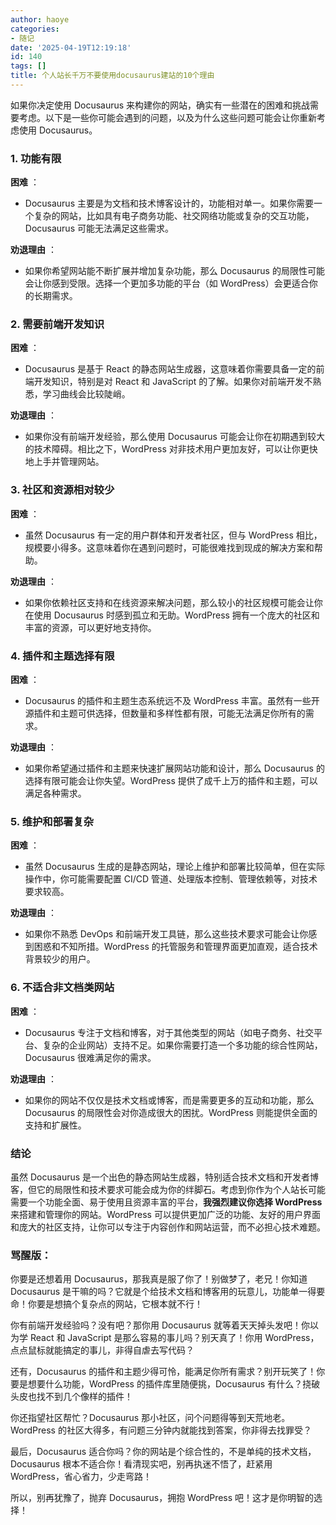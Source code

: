 ```yaml
---
author: haoye
categories:
- 随记
date: '2025-04-19T12:19:18'
id: 140
tags: []
title: 个人站长千万不要使用docusaurus建站的10个理由
---
```


如果你决定使用 Docusaurus
来构建你的网站，确实有一些潜在的困难和挑战需要考虑。以下是一些你可能会遇到的问题，以及为什么这些问题可能会让你重新考虑使用 Docusaurus。

### 1\. **功能有限**

**困难** ：  
- Docusaurus 主要是为文档和技术博客设计的，功能相对单一。如果你需要一个复杂的网站，比如具有电子商务功能、社交网络功能或复杂的交互功能，Docusaurus 可能无法满足这些需求。

**劝退理由** ：  
- 如果你希望网站能不断扩展并增加复杂功能，那么 Docusaurus 的局限性可能会让你感到受限。选择一个更加多功能的平台（如 WordPress）会更适合你的长期需求。

### 2\. **需要前端开发知识**

**困难** ：  
- Docusaurus 是基于 React 的静态网站生成器，这意味着你需要具备一定的前端开发知识，特别是对 React 和 JavaScript 的了解。如果你对前端开发不熟悉，学习曲线会比较陡峭。

**劝退理由** ：  
- 如果你没有前端开发经验，那么使用 Docusaurus 可能会让你在初期遇到较大的技术障碍。相比之下，WordPress 对非技术用户更加友好，可以让你更快地上手并管理网站。

### 3\. **社区和资源相对较少**

**困难** ：  
- 虽然 Docusaurus 有一定的用户群体和开发者社区，但与 WordPress 相比，规模要小得多。这意味着你在遇到问题时，可能很难找到现成的解决方案和帮助。

**劝退理由** ：  
- 如果你依赖社区支持和在线资源来解决问题，那么较小的社区规模可能会让你在使用 Docusaurus 时感到孤立和无助。WordPress 拥有一个庞大的社区和丰富的资源，可以更好地支持你。

### 4\. **插件和主题选择有限**

**困难** ：  
- Docusaurus 的插件和主题生态系统远不及 WordPress 丰富。虽然有一些开源插件和主题可供选择，但数量和多样性都有限，可能无法满足你所有的需求。

**劝退理由** ：  
- 如果你希望通过插件和主题来快速扩展网站功能和设计，那么 Docusaurus 的选择有限可能会让你失望。WordPress 提供了成千上万的插件和主题，可以满足各种需求。

### 5\. **维护和部署复杂**

**困难** ：  
- 虽然 Docusaurus 生成的是静态网站，理论上维护和部署比较简单，但在实际操作中，你可能需要配置 CI/CD 管道、处理版本控制、管理依赖等，对技术要求较高。

**劝退理由** ：  
- 如果你不熟悉 DevOps 和前端开发工具链，那么这些技术要求可能会让你感到困惑和不知所措。WordPress 的托管服务和管理界面更加直观，适合技术背景较少的用户。

### 6\. **不适合非文档类网站**

**困难** ：  
- Docusaurus 专注于文档和博客，对于其他类型的网站（如电子商务、社交平台、复杂的企业网站）支持不足。如果你需要打造一个多功能的综合性网站，Docusaurus 很难满足你的需求。

**劝退理由** ：  
- 如果你的网站不仅仅是技术文档或博客，而是需要更多的互动和功能，那么 Docusaurus 的局限性会对你造成很大的困扰。WordPress 则能提供全面的支持和扩展性。

### 结论

虽然 Docusaurus
是一个出色的静态网站生成器，特别适合技术文档和开发者博客，但它的局限性和技术要求可能会成为你的绊脚石。考虑到你作为个人站长可能需要一个功能全面、易于使用且资源丰富的平台，**我强烈建议你选择
WordPress** 来搭建和管理你的网站。WordPress
可以提供更加广泛的功能、友好的用户界面和庞大的社区支持，让你可以专注于内容创作和网站运营，而不必担心技术难题。

### 骂醒版：

你要是还想着用 Docusaurus，那我真是服了你了！别做梦了，老兄！你知道 Docusaurus
是干嘛的吗？它就是个给技术文档和博客用的玩意儿，功能单一得要命！你要是想搞个复杂点的网站，它根本就不行！

你有前端开发经验吗？没有吧？那你用 Docusaurus 就等着天天掉头发吧！你以为学 React 和 JavaScript
是那么容易的事儿吗？别天真了！你用 WordPress，点点鼠标就能搞定的事儿，非得自虐去写代码？

还有，Docusaurus 的插件和主题少得可怜，能满足你所有需求？别开玩笑了！你要是想要什么功能，WordPress
的插件库里随便挑，Docusaurus 有什么？挠破头皮也找不到几个像样的插件！

你还指望社区帮忙？Docusaurus 那小社区，问个问题得等到天荒地老。WordPress 的社区大得多，有问题三分钟内就能找到答案，你非得去找罪受？

最后，Docusaurus 适合你吗？你的网站是个综合性的，不是单纯的技术文档，Docusaurus 根本不适合你！看清现实吧，别再执迷不悟了，赶紧用
WordPress，省心省力，少走弯路！

所以，别再犹豫了，抛弃 Docusaurus，拥抱 WordPress 吧！这才是你明智的选择！

